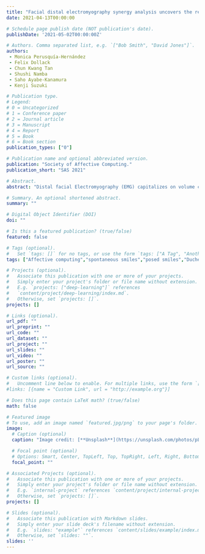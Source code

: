 ```yaml
---
title: "Facial distal electromyography synergy analysis uncovers the relevance of the Duchenne marker in spontaneous smile production"
date: 2021-04-13T00:00:00

# Schedule page publish date (NOT publication's date).
publishDate: '2021-05-02T00:00:00Z'

# Authors. Comma separated list, e.g. `["Bob Smith", "David Jones"]`.
authors:
 - Monica Perusquía-Hernández
 - Felix Dollack
 - Chun Kwang Tan
 - Shushi Namba
 - Saho Ayabe-Kanamura
 - Kenji Suzuki

# Publication type.
# Legend:
# 0 = Uncategorized
# 1 = Conference paper
# 2 = Journal article
# 3 = Manuscript
# 4 = Report
# 5 = Book
# 6 = Book section
publication_types: ["0"]

# Publication name and optional abbreviated version.
publication: "Society of Affective Computing."
publication_short: "SAS 2021"

# Abstract.
abstract: "Distal facial Electromyography (EMG) capitalizes on volume conduction to detect relevant muscle activity, even when the electrodes are not placed directly on the muscle. We used this technique and a Sensing-Source-Synergy approach to uncover the role of the Duchenne marker in spontaneous smiles. The EMG components related to the Duchenne marker and the Lip Corner Puller appear separately during posed smile production. However, during spontaneous smiles they move synchronously."

# Summary. An optional shortened abstract.
summary: ""

# Digital Object Identifier (DOI)
doi: ""

# Is this a featured publication? (true/false)
featured: false

# Tags (optional).
#   Set `tags: []` for no tags, or use the form `tags: ["A Tag", "Another Tag"]` for one or more tags.
tags: ["Affective computing","spontaneous smiles","posed smiles","Duchenne marker","FACS"]

# Projects (optional).
#   Associate this publication with one or more of your projects.
#   Simply enter your project's folder or file name without extension.
#   E.g. `projects: ["deep-learning"]` references
#   `content/project/deep-learning/index.md`.
#   Otherwise, set `projects: []`.
projects: []

# Links (optional).
url_pdf: ""
url_preprint: ""
url_code: ""
url_dataset: ""
url_project: ""
url_slides: ""
url_video: ""
url_poster: ""
url_source: ""

# Custom links (optional).
#   Uncomment line below to enable. For multiple links, use the form `[{...}, {...}, {...}]`.
#links: [{name = "Custom Link", url = "http://example.org"}]

# Does this page contain LaTeX math? (true/false)
math: false

# Featured image
# To use, add an image named `featured.jpg/png` to your page's folder.
image:
  # Caption (optional)
  caption: "Image credit: [**Unsplash**](https://unsplash.com/photos/pLCdAaMFLTE)"

  # Focal point (optional)
  # Options: Smart, Center, TopLeft, Top, TopRight, Left, Right, BottomLeft, Bottom, BottomRight
  focal_point: ""

# Associated Projects (optional).
#   Associate this publication with one or more of your projects.
#   Simply enter your project's folder or file name without extension.
#   E.g. `internal-project` references `content/project/internal-project/index.md`.
#   Otherwise, set `projects: []`.
projects: []

# Slides (optional).
#   Associate this publication with Markdown slides.
#   Simply enter your slide deck's filename without extension.
#   E.g. `slides: "example"` references `content/slides/example/index.md`.
#   Otherwise, set `slides: ""`.
slides: ''
---
```

